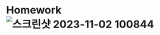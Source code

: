 # Homework![스크린샷 2023-11-02 100844](https://github.com/leejunhyun989898/Homework/assets/127359781/b1c9a92e-f935-4fc8-8015-d023b73ff754)
